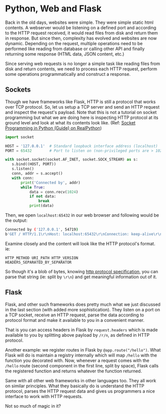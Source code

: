 # Python, Web and Flask

Back in the old days, websites were simple. They were simple static html contents. A webserver would be listening on a defined port and according to the HTTP request received, it would read files from disk and return them in response. But since then, complexity has evolved and websites are now dynamic. Depending on the request, multiple operations need to be performed like reading from database or calling other API and finally returning some response (HTML data, JSON content, etc.)

Since serving web requests is no longer a simple task like reading files from disk and return contents, we need to process each HTTP request, perform some operations programmatically and construct a response.

## Sockets

Though we have frameworks like Flask, HTTP is still a protocol that works over TCP protocol. So, let us setup a TCP server and send an HTTP request and inspect the request's payload. Note that this is not a tutorial on socket programming but what we are doing here is inspecting HTTP protocol at its ground level and look at what its contents look like. (Ref: [Socket Programming in Python (Guide) on RealPython](https://realpython.com/python-sockets/))

```python
import socket

HOST = '127.0.0.1'  # Standard loopback interface address (localhost)
PORT = 65432        # Port to listen on (non-privileged ports are > 1023)

with socket.socket(socket.AF_INET, socket.SOCK_STREAM) as s:
   s.bind((HOST, PORT))
   s.listen()
   conn, addr = s.accept()
   with conn:
       print('Connected by', addr)
       while True:
           data = conn.recv(1024)
           if not data:
               break
           print(data)
```

Then, we open `localhost:65432` in our web browser and following would be the output:

```bash
Connected by ('127.0.0.1', 54719)
b'GET / HTTP/1.1\r\nHost: localhost:65432\r\nConnection: keep-alive\r\nDNT: 1\r\nUpgrade-Insecure-Requests: 1\r\nUser-Agent: Mozilla/5.0 (Macintosh; Intel Mac OS X 10_15_7) AppleWebKit/537.36 (KHTML, like Gecko) Chrome/85.0.4183.83 Safari/537.36 Edg/85.0.564.44\r\nAccept: text/html,application/xhtml+xml,application/xml;q=0.9,image/webp,image/apng,*/*;q=0.8,application/signed-exchange;v=b3;q=0.9\r\nSec-Fetch-Site: none\r\nSec-Fetch-Mode: navigate\r\nSec-Fetch-User: ?1\r\nSec-Fetch-Dest: document\r\nAccept-Encoding: gzip, deflate, br\r\nAccept-Language: en-US,en;q=0.9\r\n\r\n'
```

Examine closely and the content will look like the HTTP protocol's format. ie:

```
HTTP_METHOD URI_PATH HTTP_VERSION
HEADERS_SEPARATED_BY_SEPARATOR
```

So though it's a blob of bytes, knowing [http protocol specification](https://tools.ietf.org/html/rfc2616), you can parse that string (ie: split by `\r\n`) and get meaningful information out of it.

## Flask

Flask, and other such frameworks does pretty much what we just discussed in the last section (with added more sophistication). They listen on a port on a TCP socket, receive an HTTP request, parse the data according to protocol format and make it available to you in a convenient manner.

That is you can access headers in Flask by `request.headers` which is made available to you by splitting above payload by `/r/n`, as defined in HTTP protocol.

Another example: we register routes in Flask by `@app.route("/hello")`. What Flask will do is maintain a registry internally which will map `/hello` with the function you decorated with. Now, whenever a request comes with the `/hello` route (second component in the first line, split by space), Flask calls the registered function and returns whatever the function returned.

Same with all other web frameworks in other languages too. They all work on similar principles. What they basically do is understand the HTTP protocol, parses the HTTP request data and gives us programmers a nice interface to work with HTTP requests.

Not so much of magic in it?
